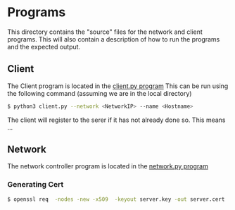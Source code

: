 # Programs

This directory contains the "source" files for the network and client programs. This will also contain a description of how to run the programs and the expected output.
## Client
The Client program is located in the [client.py program](Client/client.py) 
This can be run using the following command (assuming we are in the local directory)
```sh
$ python3 client.py --network <NetworkIP> --name <Hostname>
```
The client will register to the serer if it has not already done so. This means ...


## Network
The network controller program is located in the [network.py program](Network/network.py)


### Generating Cert
```sh
$ openssl req  -nodes -new -x509  -keyout server.key -out server.cert
```